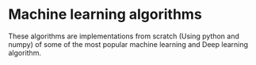 # Machine learning algorithms
These algorithms are implementations from scratch (Using python and numpy) of some of the most popular machine learning and Deep learning algorithm.
